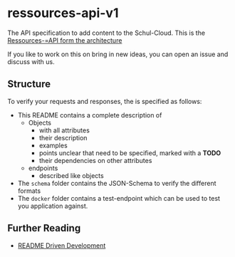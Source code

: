 # ressources-api-v1

The API specification to add content to the Schul-Cloud.
This is the [Ressources-=API form the architecture][arch]

If you like to work on this on bring in new ideas, you can open an issue and discuss with us.

## Structure

To verify your requests and responses, the is specified as follows:
- This README contains a complete description of
  - Objects 
    - with all attributes
    - their description
    - examples
    - points unclear that need to be specified, marked with a **TODO**
    - their dependencies on other attributes
  - endpoints
    - described like objects
- The `schema` folder contains the JSON-Schema to verify the different formats
- The `docker` folder contains a test-endpoint which can be used to test you application against.









## Further Reading
- [README Driven Development][rdd]

[rdd]: http://tom.preston-werner.com/2010/08/23/readme-driven-development.html
[arch]: https://schul-cloud.github.io/blog/2017-04-24/extensible-content-delivery#architecture